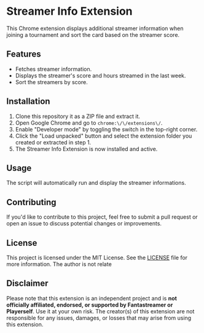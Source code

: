 # Streamer Info Extension

This Chrome extension displays additional streamer information when joining a tournament and sort the card based on the streamer score.

## Features

- Fetches streamer information.
- Displays the streamer's score and hours streamed in the last week.
- Sort the streamers by score.

## Installation

1. Clone this repository it as a ZIP file and extract it.
2. Open Google Chrome and go to `chrome:\/\/extensions\/`.
3. Enable "Developer mode" by toggling the switch in the top-right corner.
4. Click the "Load unpacked" button and select the extension folder you created or extracted in step 1.
5. The Streamer Info Extension is now installed and active.

## Usage

The script will automatically run and display the streamer informations.

## Contributing

If you'd like to contribute to this project, feel free to submit a pull request or open an issue to discuss potential changes or improvements.

## License

This project is licensed under the MIT License. See the [LICENSE](LICENSE) file for more information. The author is not relate

## Disclaimer

Please note that this extension is an independent project and is **not officially affiliated, endorsed, or supported by Fantastreamer or Playerself**. Use it at your own risk. The creator(s) of this extension are not responsible for any issues, damages, or losses that may arise from using this extension.

